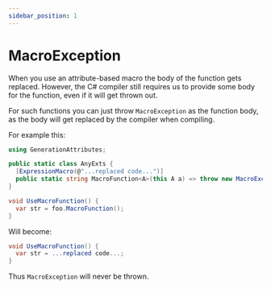 ```yaml
---
sidebar_position: 1
---
```


# MacroException

When you use an attribute-based macro the body of the function gets replaced. However, the C# compiler still requires us to provide some body for the function, even if it will get thrown out.

For such functions you can just throw `MacroException` as the function body, as the body will get replaced by the compiler when compiling.

For example this:
```cs
using GenerationAttributes;

public static class AnyExts {
  [ExpressionMacro(@"...replaced code...")]
  public static string MacroFunction<A>(this A a) => throw new MacroException();
}

void UseMacroFunction() {
  var str = foo.MacroFunction();
}
```

Will become:

```cs
void UseMacroFunction() {
  var str = ...replaced code...;
}
```

Thus `MacroException` will never be thrown.